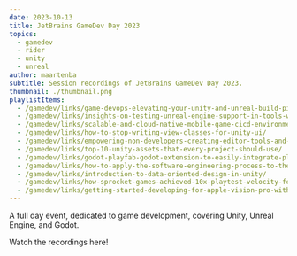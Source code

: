 ```yaml
---
date: 2023-10-13
title: JetBrains GameDev Day 2023
topics:
  - gamedev
  - rider
  - unity
  - unreal
author: maartenba
subtitle: Session recordings of JetBrains GameDev Day 2023.
thumbnail: ./thumbnail.png
playlistItems:
  - /gamedev/links/game-devops-elevating-your-unity-and-unreal-build-pipelines-with-teamcity/
  - /gamedev/links/insights-on-testing-unreal-engine-support-in-tools-with-many-dependencies/
  - /gamedev/links/scalable-and-cloud-native-mobile-game-cicd-environment-using-unity/
  - /gamedev/links/how-to-stop-writing-view-classes-for-unity-ui/
  - /gamedev/links/empowering-non-developers-creating-editor-tools-and-customizations-in-unity/
  - /gamedev/links/top-10-unity-assets-that-every-project-should-use/
  - /gamedev/links/godot-playfab-godot-extension-to-easily-integrate-playfab-a-cloud-based-baas/
  - /gamedev/links/how-to-apply-the-software-engineering-process-to-the-gamedev-process/
  - /gamedev/links/introduction-to-data-oriented-design-in-unity/
  - /gamedev/links/how-sprocket-games-achieved-10x-playtest-velocity-for-an-unreal-engine-game/
  - /gamedev/links/getting-started-developing-for-apple-vision-pro-with-unity/
---
```


A full day event, dedicated to game development, covering Unity, Unreal Engine, and Godot.

Watch the recordings here!
